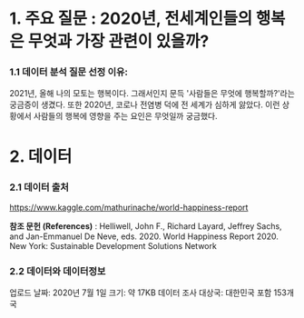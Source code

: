 # 1. 주요 질문 :  2020년, 전세계인들의 행복은 무엇과 가장 관련이 있을까?


### 1.1 데이터 분석 질문 선정 이유:

2021년, 올해 나의 모토는 행복이다. 그래서인지 문득 '사람들은 무엇에 행복할까?'라는 궁금증이 생겼다.
또한 2020년, 코로나 전염병 덕에 전 세계가 심하게 앓았다. 이런 상황에서 사람들의 행복에 영향을 주는 요인은 무엇일까 궁금했다.  
#
#
#
# 2.  데이터


### 2.1 데이터 출처
https://www.kaggle.com/mathurinache/world-happiness-report 

__참조 문헌 (References)__ :
Helliwell, John F., Richard Layard, Jeffrey Sachs, and Jan-Emmanuel De Neve, eds. 2020. World Happiness Report 2020. New York: Sustainable Development Solutions Network



### 2.2 데이터와 데이터정보
업로드 날짜: 2020년 7월 1일
크기: 약 17KB
데이터 조사 대상국: 대한민국 포함 153개국


